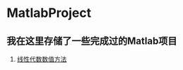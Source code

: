# MatlabProject
## 我在这里存储了一些完成过的Matlab项目

1. [线性代数数值方法](https://github.com/Limboy233/MatlabProject/tree/main/BMLA)
